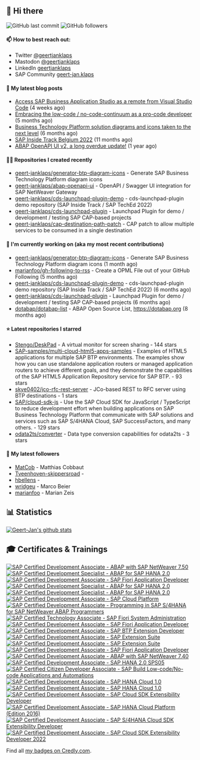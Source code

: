 ## 👋 Hi there 



![GitHub last commit](https://img.shields.io/github/last-commit/geert-janklaps/geert-janklaps?label=updated)
![GitHub followers](https://img.shields.io/github/followers/geert-janklaps?label=GitHub%20followers)

#### 📫 How to best reach out: 
- Twitter [@geertjanklaps](https://twitter.com/geertjanklaps)
- Mastodon [@geertjanklaps](https://saptodon.org/@geertjanklaps)
- LinkedIn [geertjanklaps](https://www.linkedin.com/in/geertjanklaps/)
- SAP Community [geert-jan.klaps](https://people.sap.com/geert-jan.klaps)

#### 📖 My latest blog posts
- [Access SAP Business Application Studio as a remote from Visual Studio Code](https://blogs.sap.com/?p=1753884) (4 weeks ago)
- [Embracing the low-code / no-code-continuum as a pro-code developer](https://blogs.sap.com/?p=1665373) (5 months ago)
- [Business Technology Platform solution diagrams and icons taken to the next level](https://blogs.sap.com/?p=1655751) (6 months ago)
- [SAP Inside Track Belgium 2022](https://blogs.sap.com/2022/06/09/sap-inside-track-belgium-2022/) (11 months ago)
- [ABAP OpenAPI UI v2, a long overdue update!](https://blogs.sap.com/?p=1519083) (1 year ago)

#### 👨‍💻 Repositories I created recently

- [geert-janklaps/generator-btp-diagram-icons](https://github.com/geert-janklaps/generator-btp-diagram-icons) - Generate SAP Business Technology Platform diagram icons
- [geert-janklaps/abap-openapi-ui](https://github.com/geert-janklaps/abap-openapi-ui) - OpenAPI / Swagger UI integration for SAP NetWeaver Gateway
- [geert-janklaps/cds-launchpad-plugin-demo](https://github.com/geert-janklaps/cds-launchpad-plugin-demo) - cds-launchpad-plugin demo repository (SAP Inside Track / SAP TechEd 2022)
- [geert-janklaps/cds-launchpad-plugin](https://github.com/geert-janklaps/cds-launchpad-plugin) - Launchpad Plugin for demo / development / testing SAP CAP-based projects
- [geert-janklaps/cap-destination-path-patch](https://github.com/geert-janklaps/cap-destination-path-patch) - CAP patch to allow multiple services to be consumed in a single destination

#### 👷 I'm currently working on (aka my most recent contributions)

- [geert-janklaps/generator-btp-diagram-icons](https://github.com/geert-janklaps/generator-btp-diagram-icons) - Generate SAP Business Technology Platform diagram icons (1 month ago)
- [marianfoo/gh-following-to-rss](https://github.com/marianfoo/gh-following-to-rss) - Create a OPML File out of your GitHub Following (5 months ago)
- [geert-janklaps/cds-launchpad-plugin-demo](https://github.com/geert-janklaps/cds-launchpad-plugin-demo) - cds-launchpad-plugin demo repository (SAP Inside Track / SAP TechEd 2022) (6 months ago)
- [geert-janklaps/cds-launchpad-plugin](https://github.com/geert-janklaps/cds-launchpad-plugin) - Launchpad Plugin for demo / development / testing SAP CAP-based projects (6 months ago)
- [dotabap/dotabap-list](https://github.com/dotabap/dotabap-list) - ABAP Open Source List, https://dotabap.org (8 months ago)

#### ⭐ Latest repositories I starred

- [Stengo/DeskPad](https://github.com/Stengo/DeskPad) - A virtual monitor for screen sharing - 144 stars
- [SAP-samples/multi-cloud-html5-apps-samples](https://github.com/SAP-samples/multi-cloud-html5-apps-samples) - Examples of HTML5 applications for multiple SAP BTP environments. The examples show how you can use standalone application routers or managed application routers to achieve different goals, and they demonstrate the capabilities of the SAP HTML5 Application Repository service for SAP BTP. - 93 stars
- [skye0402/jco-rfc-rest-server](https://github.com/skye0402/jco-rfc-rest-server) - JCo-based REST to RFC server using BTP destinations - 1 stars
- [SAP/cloud-sdk-js](https://github.com/SAP/cloud-sdk-js) - Use the SAP Cloud SDK for JavaScript / TypeScript to reduce development effort when building applications on SAP Business Technology Platform that communicate with SAP solutions and services such as SAP S/4HANA Cloud, SAP SuccessFactors, and many others.  - 129 stars
- [odata2ts/converter](https://github.com/odata2ts/converter) - Data type conversion capabilities for odata2ts - 3 stars

#### 👥 My latest followers

- [MatCob](https://github.com/MatCob) - Matthias Cobbaut
- [Tveenhoven-skippersroad](https://github.com/Tveenhoven-skippersroad) - 
- [hbellens](https://github.com/hbellens) - 
- [wridgeu](https://github.com/wridgeu) - Marco Beier
- [marianfoo](https://github.com/marianfoo) - Marian Zeis


## 📊 Statistics

[![Geert-Jan's github stats](https://github-readme-stats.vercel.app/api?username=geert-janklaps&show_icons=true&count_private=true)](https://github.com/geert-janklaps)

## 🎓 Certificates & Trainings

<!--START_SECTION:badges-->

[![SAP Certified Development Associate - ABAP with SAP NetWeaver 7.50](https://images.credly.com/size/110x110/images/6ff3e2c5-c046-45de-b603-e0f4e36a5694/C_TAW12_750.png)](http://www.credly.com/badges/707b32a6-6c20-448b-869f-80afac438269 "SAP Certified Development Associate - ABAP with SAP NetWeaver 7.50")
[![SAP Certified Development Specialist - ABAP for SAP HANA 2.0](https://images.credly.com/size/110x110/images/c404c861-c9d8-49d5-aa48-1e69fdb83f04/E_HANAAW_16.png)](http://www.credly.com/badges/521d459b-eb06-4c0b-86de-50c5e7fac861 "SAP Certified Development Specialist - ABAP for SAP HANA 2.0")
[![SAP Certified Development Associate - SAP Fiori Application Developer](https://images.credly.com/size/110x110/images/844e0d1e-45e7-4818-8640-df588b002d8d/C_FIORDEV_21.png)](http://www.credly.com/badges/7b88bb2b-1e21-49d9-94c9-b4e1541d3b63 "SAP Certified Development Associate - SAP Fiori Application Developer")
[![SAP Certified Development Specialist - ABAP for SAP HANA 2.0](https://images.credly.com/size/110x110/images/29d99e14-2b75-4fe0-bba2-8f45833c237c/E_HANAAW_16.png)](http://www.credly.com/badges/ce97cfa5-281d-458e-9a67-52b914d28bdf "SAP Certified Development Specialist - ABAP for SAP HANA 2.0")
[![SAP Certified Development Specialist - ABAP for SAP HANA 2.0](https://images.credly.com/size/110x110/images/60e6a251-6597-49c9-a349-6b24c981e1b9/E_HANAAW_16.png)](http://www.credly.com/badges/1a52f944-1b1f-4148-8de0-40b8f2cf47e5 "SAP Certified Development Specialist - ABAP for SAP HANA 2.0")
[![SAP Certified Development Associate - SAP Cloud Platform](https://images.credly.com/size/110x110/images/9070d83d-e38c-452d-a8d7-fd6a98336029/CP.png)](http://www.credly.com/badges/0e141153-33e5-4555-8b33-080a71ce8687 "SAP Certified Development Associate - SAP Cloud Platform")
[![SAP Certified Development Associate - Programming in SAP S/4HANA for SAP NetWeaver ABAP Programmers](https://images.credly.com/size/110x110/images/8f1cab67-77cd-4f7d-bcfb-74c7ee2e94fe/C_S4HDEV1909.png)](http://www.credly.com/badges/eced859f-44db-4516-9894-ba0564d7eac4 "SAP Certified Development Associate - Programming in SAP S/4HANA for SAP NetWeaver ABAP Programmers")
[![SAP Certified Technology Associate - SAP Fiori System Administration](https://images.credly.com/size/110x110/images/14286dc1-ab42-4242-be28-2a19211c96ea/C_FIORADM_21.png)](http://www.credly.com/badges/4d2d29fd-533c-4f0f-971b-163d003f35b9 "SAP Certified Technology Associate - SAP Fiori System Administration")
[![SAP Certified Development Associate - SAP Fiori Application Developer](https://images.credly.com/size/110x110/images/c0d964b1-5696-474f-9e43-ca2d3469e043/C_FIORDEV_21.png)](http://www.credly.com/badges/0b90f4b0-3dd3-4a4a-9994-bdce50042ad3 "SAP Certified Development Associate - SAP Fiori Application Developer")
[![SAP Certified Development Associate - SAP BTP Extension Developer](https://images.credly.com/size/110x110/images/43183161-1f21-440e-8083-483142061452/image.png)](http://www.credly.com/badges/265a3e09-46e1-4ae8-bbf6-e723eface29a "SAP Certified Development Associate - SAP BTP Extension Developer")
[![SAP Certified Development Associate - SAP Extension Suite](https://images.credly.com/size/110x110/images/85bc8165-48de-448b-884f-b345c68d09d9/image.png)](http://www.credly.com/badges/ebb9c743-cbb4-4e26-8089-3c78e46f5fe1 "SAP Certified Development Associate - SAP Extension Suite")
[![SAP Certified Development Associate - SAP Extension Suite](https://images.credly.com/size/110x110/images/769d7535-901e-465b-af40-012a1b9cfd8c/SAP_ExtensionSuite.png)](http://www.credly.com/badges/6f631d06-665c-4437-8bf3-97399b0d2492 "SAP Certified Development Associate - SAP Extension Suite")
[![SAP Certified Development Associate - SAP Fiori Application Developer](https://images.credly.com/size/110x110/images/63d2e49b-dc8d-41a8-b670-682f4e837095/image.png)](http://www.credly.com/badges/4923504b-cf7b-434d-a88b-4b4930ece124 "SAP Certified Development Associate - SAP Fiori Application Developer")
[![SAP Certified Development Associate - ABAP with SAP NetWeaver 7.40](https://images.credly.com/size/110x110/images/cdc45318-6d1d-4ed4-b5ae-0c04be840c90/74.png)](http://www.credly.com/badges/9e8e5afb-73c3-4b2e-99b4-0a544f7f988a "SAP Certified Development Associate - ABAP with SAP NetWeaver 7.40")
[![SAP Certified Development Associate - SAP HANA 2.0 SPS05](https://images.credly.com/size/110x110/images/5ca47ad5-d206-4102-b1cb-934d25ad9162/Hana1.png)](http://www.credly.com/badges/565ff67b-a5ce-4907-b096-2aec1aa0ad85 "SAP Certified Development Associate - SAP HANA 2.0 SPS05")
[![SAP Certified Citizen Developer Associate - SAP Build Low-code/No-code Applications and Automations](https://images.credly.com/size/110x110/images/fa0b47fb-1092-4cd8-ba09-19756df77b25/image.png)](http://www.credly.com/badges/d53bcdc6-b275-4b4a-adcf-f194826e6347 "SAP Certified Citizen Developer Associate - SAP Build Low-code/No-code Applications and Automations")
[![SAP Certified Development Associate - SAP HANA Cloud 1.0](https://images.credly.com/size/110x110/images/b287672d-5767-49f1-9723-b5e66d1909a6/image.png)](http://www.credly.com/badges/20adec7e-5636-4641-8563-10b54a13590a "SAP Certified Development Associate - SAP HANA Cloud 1.0")
[![SAP Certified Development Associate - SAP HANA Cloud 1.0](https://images.credly.com/size/110x110/images/831e4d4f-c428-49fb-96a2-1163a0a03f49/image.png)](http://www.credly.com/badges/9845fd6f-682d-4c82-8eef-529a0693384c "SAP Certified Development Associate - SAP HANA Cloud 1.0")
[![SAP Certified Development Associate - SAP Cloud SDK Extensibility Developer](https://images.credly.com/size/110x110/images/d9a309a3-2e54-4ad7-979d-1693d0b0f216/C_S4CDK_2021.png)](http://www.credly.com/badges/fe9cab48-b04d-4058-82d1-7f8202319c7a "SAP Certified Development Associate - SAP Cloud SDK Extensibility Developer")
[![SAP Certified Development Associate - SAP HANA Cloud Platform (Edition 2016)](https://images.credly.com/size/110x110/images/bbb47aaa-ae43-4bdf-a6dc-649ef3109a61/2016.png)](http://www.credly.com/badges/ae364726-ffec-4e97-9e74-3ba7d669048c "SAP Certified Development Associate - SAP HANA Cloud Platform (Edition 2016)")
[![SAP Certified Development Associate - SAP S/4HANA Cloud SDK Extensibility Developer](https://images.credly.com/size/110x110/images/a5ddf664-e701-4e64-8804-6bbe407384a9/SDK.png)](http://www.credly.com/badges/6fc4526a-d776-4b97-a79d-1bf10398baf4 "SAP Certified Development Associate - SAP S/4HANA Cloud SDK Extensibility Developer")
[![SAP Certified Development Associate - SAP Cloud SDK Extensibility Developer 2022](https://images.credly.com/size/110x110/images/15004f33-4b20-4005-98f5-0194451ec52d/image.png)](http://www.credly.com/badges/7e73b9da-d73a-4412-ab56-182851bfa927 "SAP Certified Development Associate - SAP Cloud SDK Extensibility Developer 2022")
<!--END_SECTION:badges-->

Find all [my badges on Credly.com](https://www.credly.com/users/geert-jan-klaps/badges).


